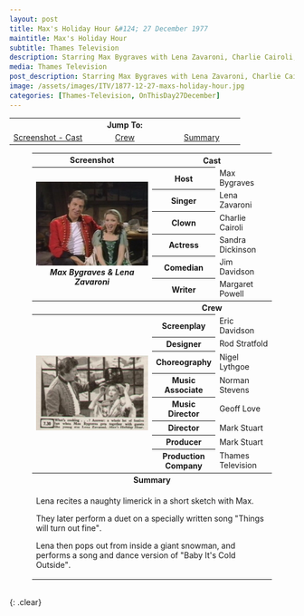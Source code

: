 ```yaml
---
layout: post
title: Max's Holiday Hour &#124; 27 December 1977
maintitle: Max's Holiday Hour
subtitle: Thames Television
description: Starring Max Bygraves with Lena Zavaroni, Charlie Cairoli, Sandra Dickinson, Jim Davidson and Margaret Powell.
media: Thames Television
post_description: Starring Max Bygraves with Lena Zavaroni, Charlie Cairoli, Sandra Dickinson, Jim Davidson and Margaret Powell.
image: /assets/images/ITV/1877-12-27-maxs-holiday-hour.jpg
categories: [Thames-Television, OnThisDay27December]
---
```


<table>
<tr align="center">
<th colspan="5">Jump To:</th>
</tr>

<tr align="center">
<td style="width:33.33%;"><a href="#infobox1">Screenshot - Cast</a></td>
<td style="width:33.34%;"><a href="#infobox2">Crew</a></td>
<td style="width:33.33%;"><a href="#infobox3">Summary</a></td>
</tr>
</table>

<figure class="fig3">
<table>
<tr id="infobox1"><th>Screenshot</th><th colspan="2">Cast</th></tr>
<tr>
<th rowspan="7" class="top" style="width:50%;"><img src="/assets/images/ITV/1877-12-27-maxs-holiday-hour.jpg" class="full-width" /><br /><cite>Max Bygraves & Lena Zavaroni</cite></th>
</tr>
<tr><th style="width:25%;">Host</th><td>Max Bygraves</td></tr>
<tr><th>Singer</th><td>Lena Zavaroni</td></tr>
<tr><th>Clown</th><td>Charlie Cairoli</td></tr>
<tr><th>Actress</th><td>Sandra Dickinson</td></tr>
<tr><th>Comedian</th><td>Jim Davidson</td></tr>
<tr><th>Writer</th><td>Margaret Powell</td></tr>
<tr id="infobox2" class="split"><th></th><th colspan="2">Crew</th></tr>
<tr>
<th rowspan="9" class="top" style="width:50%;"><img src="/assets/images/ITV/1877-12-27-maxs-holiday-hour-listing-article.png" class="full-width" /></th>
</tr>
<tr><th style="width:25%;">Screenplay</th><td>Eric Davidson</td></tr>
<tr><th>Designer</th><td>Rod Stratfold</td></tr>
<tr><th>Choreography</th><td>Nigel Lythgoe</td></tr>
<tr><th>Music Associate</th><td>Norman Stevens</td></tr>
<tr><th>Music Director</th><td>Geoff Love</td></tr>
<tr><th>Director</th><td>Mark Stuart</td></tr>
<tr><th>Producer</th><td>Mark Stuart</td></tr>
<tr><th>Production Company</th><td>Thames Television</td></tr>
<tr id="infobox3" class="split"><th colspan="3">Summary</th></tr>
<tr>
<td colspan="3">
<p>Lena recites a naughty limerick in a short sketch with Max.</p>
<p>They later perform a duet on a specially written song &quot;Things will turn out fine&quot;.</p>
<p>Lena then pops out from inside a giant snowman, and performs a song and dance version of &quot;Baby It's Cold Outside&quot;.</p>
</td></tr>
</table>
</figure>

<br />{: .clear}

<style>
#infobox2, #infobox3 {scroll-margin-top: -3px;}
</style>

